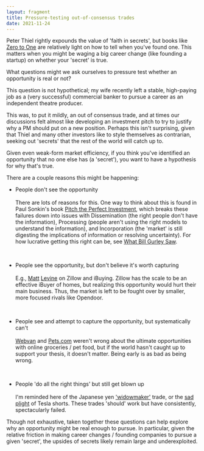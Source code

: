 ```yaml
---
layout: fragment
title: Pressure-testing out-of-consensus trades
date: 2021-11-24
---
```


Peter Thiel rightly expounds the value of 'faith in secrets', but books like [Zero to One](https://www.amazon.ca/Zero-One-Notes-Startups-Future/dp/0804139296/) are relatively light on how to tell when you've found one. This matters when you might be waging a big career change (like founding a startup) on whether your 'secret' is true.

What questions might we ask ourselves to pressure test whether an opportunity is real or not?

This question is not hypothetical; my wife recently left a stable, high-paying job as a (very successful) commercial banker to pursue a career as an independent theatre producer.

This was, to put it mildly, an out of consensus trade, and at times our discussions felt almost like developing an investment pitch to try to justify why a PM should put on a new position. Perhaps this isn't surprising, given that Thiel and many other investors like to style themselves as contrarian, seeking out 'secrets' that the rest of the world will catch up to.

Given even weak-form market efficiency, if you think you've identified an opportunity that no one else has (a 'secret'), you want to have a hypothesis for why that's true.

There are a couple reasons this might be happening:

- People don't see the opportunity <br> <br> There are lots of reasons for this. One way to think about this is found in Paul Sonkin's book [Pitch the Perfect Investment](https://read.amazon.ca/kp/embed?asin=B0754XYZPY&preview=newtab&linkCode=kpe&ref_=cm_sw_r_kb_dp_HA44VFK5FP0PCXB1WTA8), which breaks these failures down into issues with Dissemination (the right people don't have the information), Processing (people aren't using the right models to understand the information), and Incorporation (the 'market' is still digesting the implications of information or resolving uncertainty). For how lucrative getting this right can be, see [What Bill Gurley Saw](https://commoncog.com/blog/what-bill-gurley-saw/).
<br>

- People see the opportunity, but don't believe it's worth capturing <br> <br> E.g., [Matt](https://www.bloomberg.com/opinion/articles/2021-11-03/zillow-is-done-trading-houses) [Levine](https://www.bloomberg.com/opinion/articles/2021-11-18/zillow-tried-to-make-less-money) on Zillow and iBuying. Zillow has the scale to be an effective iBuyer of homes, but realizing this opportunity would hurt their main business. Thus, the market is left to be fought over by smaller, more focused rivals like Opendoor.
<br>

- People see and attempt to capture the opportunity, but systematically can't <br> <br> [Webvan](https://en.wikipedia.org/wiki/Webvan) and [Pets.com](https://en.wikipedia.org/wiki/Pets.com) weren't wrong about the ultimate opportunities with online groceries / pet food, but if the world hasn't caught up to support your thesis, it doesn't matter. Being early is as bad as being wrong.
<br>

- People 'do all the right things' but still get blown up <br> <br> I'm reminded here of the Japanese yen ['widowmaker'](https://www.ft.com/content/4e669a4f-544a-3e8e-a6ad-41afbd7287c2) trade, or the [sad plight](https://www.ft.com/content/4f8d65b3-6fe4-4bb9-9d13-2f8e7bf82d9f) of Tesla shorts. These trades 'should' work but have consistently, spectacularly failed.

Though not exhaustive, taken together these questions can help explore why an opportunity might be real enough to pursue. In particular, given the relative friction in making career changes / founding companies to pursue a given 'secret', the upsides of secrets likely remain large and underexploited.
